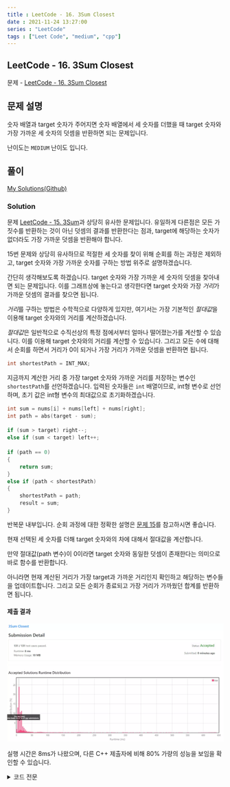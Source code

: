 ```yaml
---
title : LeetCode - 16. 3Sum Closest
date : 2021-11-24 13:27:00
series : "LeetCode"
tags : ["Leet Code", "medium", "cpp"]
---
```


## LeetCode - 16. 3Sum Closest
문제 - [LeetCode - 16. 3Sum Closest](https://leetcode.com/problems/3sum-closest/)

## 문제 설명
숫자 배열과 target 숫자가 주어지면 숫자 배열에서 세 숫자를 더했을 때 target 숫자와 가장 가까운 세 숫자의 덧셈을 반환하면 되는 문제입니다.

난이도는 `MEDIUM` 난이도 입니다.

## 풀이
[My Solutions(Github)](https://github.com/LDobac/leetcode/tree/master/16.%203Sum%20Closest)

### Solution
문제 [LeetCode - 15. 3Sum](https://jaehee.dev/#/post/15)과 상당히 유사한 문제입니다. 유일하게 다른점은 모든 가짓수를 반환하는 것이 아닌 덧셈의 결과를 반환한다는 점과, target에 해당하는 숫자가 없더라도 가장 가까운 덧셈을 반환해야 합니다.

15번 문제와 상당히 유사하므로 적절한 세 숫자를 찾이 위해 순회를 하는 과정은 제외하고, target 숫자와 가장 가까운 숫자를 구하는 방법 위주로 설명하겠습니다.

간단히 생각해보도록 하겠습니다. target 숫자와 가장 가까운 세 숫자의 덧셈을 찾아내면 되는 문제입니다. 이를 그래프상에 놓는다고 생각한다면 target 숫자와 가장 *거리*가 가까운 덧셈의 결과를 찾으면 됩니다.

*거리*를 구하는 방법은 수학적으로 다양하게 있지만, 여기서는 가장 기본적인 *절대값*을 이용해 target 숫자와의 거리를 계산하겠습니다.

*절대값*은 일반적으로 수직선상의 특정 점에서부터 얼마나 떨어졌는가를 계산할 수 있습니다. 이를 이용해 target 숫자와의 거리를 계산할 수 있습니다. 그리고 모든 수에 대해서 순회를 하면서 거리가 0이 되거나 가장 거리가 가까운 덧셈을 반환하면 됩니다.

```cpp
int shortestPath = INT_MAX;
```

지금까지 계산한 거리 중 가장 target 숫자와 가까운 거리를 저장하는 변수인 `shortestPath`를 선언하겠습니다. 입력된 숫자들은 `int` 배열이므로, int형 변수로 선언하며, 초기 값은 int형 변수의 최대값으로 초기화하겠습니다.

```cpp
int sum = nums[i] + nums[left] + nums[right];
int path = abs(target - sum);

if (sum > target) right--;
else if (sum < target) left++;

if (path == 0)
{
    return sum;
}
else if (path < shortestPath)
{
    shortestPath = path;
    result = sum;
}
```

반복문 내부입니다. 순회 과정에 대한 정확한 설명은 [문제 15](https://jaehee.dev/#/post/15)를 참고하시면 좋습니다.

현재 선택된 세 숫자를 더해 target 숫자와의 차에 대해서 절대값을 계산합니다.

만약 절대값(path 변수)이 0이라면 target 숫자와 동일한 덧셈이 존재한다는 의미으로 바로 함수를 반환합니다.

아니라면 현재 계산된 거리가 가장 target과 가까운 거리인지 확인하고 해당하는 변수들을 업데이트합니다. 그리고 모든 순회가 종료되고 가장 거리가 가까웠던 합계를 반환하면 됩니다.

#### 제출 결과
![Solution 1 result](./assets/images/leet_code/16/result_1.webp)

실행 시간은 8ms가 나왔으며, 다른 C++ 제출자에 비해 80% 가량의 성능을 보임을 확인할 수 있습니다.

<details>
<summary>코드 전문</summary>

```cpp
class Solution 
{
public:
    int threeSumClosest(vector<int>& nums, int target) 
    {
        int result;
        int shortestPath = INT_MAX;

        sort(nums.begin(), nums.end());

        for (int i = 0; i < nums.size(); i++)
        {
            if (i > 0 && nums[i] == nums[i - 1]) continue;

            int left = i + 1;
            int right = nums.size() - 1;

            while (left < right)
            {
                int sum = nums[i] + nums[left] + nums[right];
                int path = abs(target - sum);

                if (sum > target) right--;
                else if (sum < target) left++;

                if (path == 0)
                {
                    return sum;
                }
                else if (path < shortestPath)
                {
                    shortestPath = path;
                    result = sum;
                }
            }
        }

        return result;
    }
};
```

</details>
